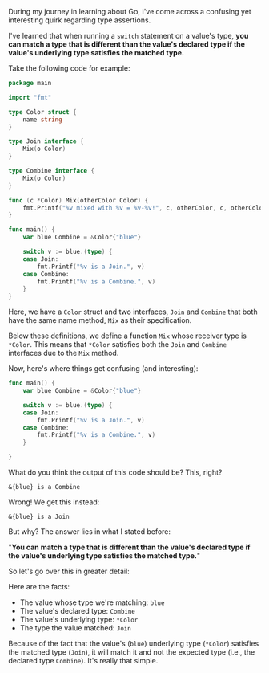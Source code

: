 During my journey in learning about Go, I've come across a confusing yet interesting quirk regarding type assertions.

I've learned that when running a `switch` statement on a value's type, **you can match a type that is different than the value's declared type if the value's underlying type satisfies the matched type.**

Take the following code for example:

```go
package main

import "fmt"

type Color struct {
	name string
}

type Join interface {
	Mix(o Color)
}

type Combine interface {
	Mix(o Color)
}

func (c *Color) Mix(otherColor Color) {
	fmt.Printf("%v mixed with %v = %v-%v!", c, otherColor, c, otherColor)
}

func main() {
	var blue Combine = &Color{"blue"}

	switch v := blue.(type) {
	case Join: 
		fmt.Printf("%v is a Join.", v)
	case Combine: 
		fmt.Printf("%v is a Combine.", v)
	}
}
```

Here, we have a `Color` struct and two interfaces, `Join` and `Combine` that both have the same name method, `Mix` as their specification.

Below these definitions, we define a function `Mix` whose receiver type is `*Color`. This means that `*Color` satisfies both the `Join` and `Combine` interfaces due to the `Mix` method. 

Now, here's where things get confusing (and interesting):

```go
func main() {
	var blue Combine = &Color{"blue"}

	switch v := blue.(type) {
	case Join: 
		fmt.Printf("%v is a Join.", v)
	case Combine: 
		fmt.Printf("%v is a Combine.", v)
	}

}
```

What do you think the output of this code should be? This, right?

```&{blue} is a Combine```

Wrong! We get this instead:

```&{blue} is a Join```

But why? The answer lies in what I stated before:

"**You can match a type that is different than the value's declared type if the value's underlying type satisfies the matched type.**"

So let's go over this in greater detail:

Here are the facts:

- The value whose type we're matching: `blue`
- The value's declared type: `Combine`
- The value's underlying type: `*Color`
- The type the value matched: `Join`

Because of the fact that the value's (`blue`) underlying type (`*Color`) satisfies the matched type (`Join`), it will match it and not the expected type (i.e., the declared type `Combine`). It's really that simple.